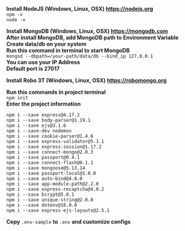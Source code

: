 **Install NodeJS (Windows, Linux, OSX) https://nodejs.org** \
```npm -v```\
```node -v```

**Install MongoDB (Windows, Linux, OSX) https://mongodb.com** \
**After install MongoDB, add MongoDB path to Environment Variable**\
**Create data/db on your system**\
**Run this command in terminal to start MongoDB**\
```mongod --dbpath=/your-path/data/db --bind_ip 127.0.0.1```\
**You can use your IP Address**\
**Default port is 27017**

**Install Robo 3T (Windows, Linux, OSX) https://robomongo.org** 

**Run this commands in project terminal**\
```npm init```\
**Enter the project information**

```npm i --save express@4.17.2```\
```npm i --save body-parser@1.19.1```\
```npm i --save ejs@3.1.6```\
```npm i --save-dev nodemon```\
```npm i --save cookie-parser@1.4.6```\
```npm i --save express-validator@5.3.1```\
```npm i --save express-session@1.17.2```\
```npm i --save connect-mongo@2.0.3```\
```npm i --save passport@0.4.1```\
```npm i --save connect-flash@0.1.1```\
```npm i --save mongoose@5.13.14```\
```npm i --save passport-local@1.0.0```\
```npm i --save auto-bind@4.0.0```\
```npm i --save app-module-path@2.2.0```\
```npm i --save express-recaptcha@4.0.2```\
```npm i --save bcrypt@5.0.1```\
```npm i --save unique-string@2.0.0```\
```npm i --save dotenv@16.0.0```\
```npm i --save express-ejs-layouts@2.5.1```

**Copy** ```.env-sample``` **to** ```.env``` **and customize configs**
